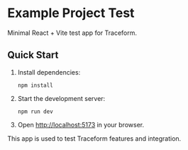 # Example Project Test

Minimal React + Vite test app for Traceform.

## Quick Start

1. Install dependencies:
   ```
   npm install
   ```
2. Start the development server:
   ```
   npm run dev
   ```
3. Open [http://localhost:5173](http://localhost:5173) in your browser.

This app is used to test Traceform features and integration.
